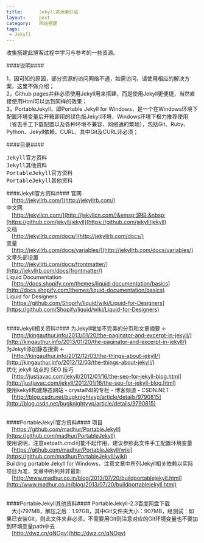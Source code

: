 ```yaml
--- 
title:      Jekyll资源索引贴
layout:     post
category:   网站搭建
tags: 
 - Jekyll
---
```


收集搭建此博客过程中学习与参考的一些资源。

####说明####
<div class="article-description">
1，因可知的原因，部分资源的访问网络不通，如需访问，请使用相应的解决方案，这里不做介绍；
<br />
2，Github pages并非必须使用Jekyll用来搭建，而是使用Jekyll更便捷，当然直接使用Html可以达到同样的效果；
<br />
3，PortableJekyll，即Portable Jekyll for Windows，是一个在Windows环境下配置环境变量后开箱即用的绿色版Jekyll环境，Windows环境下极力推荐使用（省去手工下载配置以及各种环境不兼容、网络通的繁琐），包括Git、Ruby、Python、Jekyll依赖、CURL，其中Git及CURL非必须；
</div>

####目录####
<pre>
Jekyll官方资料
Jekyll其他资料
PortableJekyll官方资料
PortableJekyll其他资料
</pre>
<!-- more -->

####Jekyll官方资料####
官网
<br />&emsp;[http://jekyllrb.com/](http://jekyllrb.com/)
<br />
中文网
<br />&emsp;[http://jekyllcn.com/](http://jekyllcn.com/)&emsp;源码:&nbsp;[https://github.com/jekyll/jekyll](https://github.com/jekyll/jekyll)
<br />
文档
<br />&emsp;[http://jekyllrb.com/docs/](http://jekyllrb.com/docs/)
<br />
变量
<br />&emsp;[http://jekyllrb.com/docs/variables/](http://jekyllrb.com/docs/variables/)
<br />
文章头部设置
<br />&emsp;[http://jekyllrb.com/docs/frontmatter/](http://jekyllrb.com/docs/frontmatter/)
<br />
Liquid Documentation
<br />&emsp;[http://docs.shopify.com/themes/liquid-documentation/basics](http://docs.shopify.com/themes/liquid-documentation/basics)
<br />
Liquid for Designers
<br />&emsp;[https://github.com/Shopify/liquid/wiki/Liquid-for-Designers](https://github.com/Shopify/liquid/wiki/Liquid-for-Designers)
<br /><br />


####Jekyll相关资料####
为Jekyll增加不完美的分页和文章摘要 ←
<br />&emsp;[http://kingauthur.info/2013/01/20/the-paginator-and-excerpt-in-jekyll/](http://kingauthur.info/2013/01/20/the-paginator-and-excerpt-in-jekyll/)
<br />
为Jekyll添加静态搜索 ←
<br />&emsp;[http://kingauthur.info/2012/12/03/the-things-about-jekyll/](http://kingauthur.info/2012/12/03/the-things-about-jekyll/)
<br />
优化 jekyll 站点的 SEO 技巧
<br />&emsp;[http://justjavac.com/jekyll/2012/01/16/the-seo-for-jekyll-blog.html](http://justjavac.com/jekyll/2012/01/16/the-seo-for-jekyll-blog.html)
<br />
使用kekyll构建静态网站 - crystalNB的专栏 - 博客频道 - CSDN.NET
<br />&emsp;[http://blog.csdn.net/bugknightyyp/article/details/9790815](http://blog.csdn.net/bugknightyyp/article/details/9790815)
<br /><br />


####PortableJekyll官方资料####
项目
<br />&emsp;[https://github.com/madhur/PortableJekyll](https://github.com/madhur/PortableJekyll)
<br />
使用说明，注意setpath.cmd可能不起作用，建议参照此文件手工配置环境变量
<br />&emsp;[https://github.com/madhur/PortableJekyll/wiki](https://github.com/madhur/PortableJekyll/wiki)
<br />
Building portable Jekyll for Windows，注意文章中所列Jekyll相关依赖以实际项目为准，文章中所列并非最新
<br />&emsp;[http://www.madhur.co.in/blog/2013/07/20/buildportablejekyll.html](http://www.madhur.co.in/blog/2013/07/20/buildportablejekyll.html)
<br /><br />


####PortableJekyll其他资料####
PortableJekyll-2.3百度网盘下载
<br />&emsp;<span class="article-description">大小797MB，解压之后：1.97GB，其中Git文件夹大小：907MB，经测试：如果已安装Git，则此文件夹非必须，不需要用Git则注意对应的Git环境变量也不要加到环境变量path中去</span>
<br />&emsp;[http://dwz.cn/qNOgv](http://dwz.cn/qNOgv)
